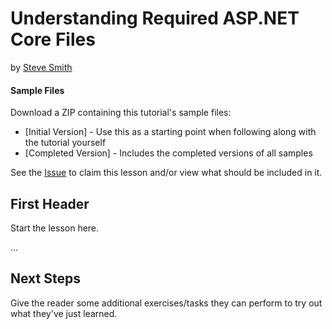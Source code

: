 # Understanding Required ASP.NET Core Files
by [Steve Smith](http://deviq.com/me/steve-smith)

#### Sample Files
Download a ZIP containing this tutorial's sample files:
- [Initial Version] - Use this as a starting point when following along with the tutorial yourself
- [Completed Version] - Includes the completed versions of all samples

See the [Issue](https://github.com/dotnet/training-tutorials/issues/48) to claim this lesson and/or view what should be included in it.

## First Header

Start the lesson here.

...


## Next Steps

Give the reader some additional exercises/tasks they can perform to try out what they've just learned.